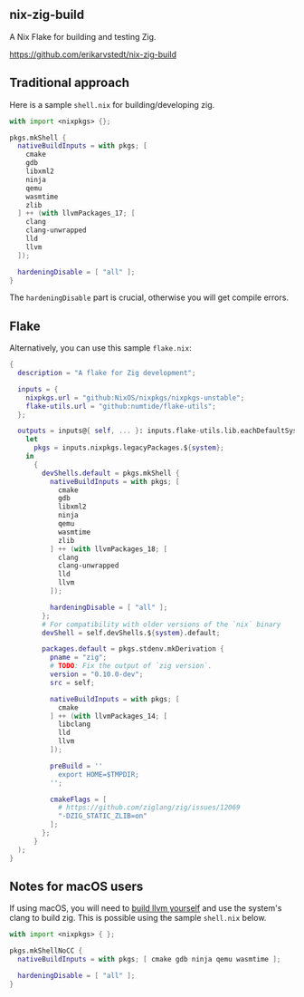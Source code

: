 ## nix-zig-build
A Nix Flake for building and testing Zig.

https://github.com/erikarvstedt/nix-zig-build

## Traditional approach

Here is a sample `shell.nix` for building/developing zig.
```nix
with import <nixpkgs> {};

pkgs.mkShell {
  nativeBuildInputs = with pkgs; [
    cmake
    gdb
    libxml2
    ninja
    qemu
    wasmtime
    zlib
  ] ++ (with llvmPackages_17; [
    clang
    clang-unwrapped
    lld
    llvm
  ]);

  hardeningDisable = [ "all" ];
}
```
The `hardeningDisable` part is crucial, otherwise you will get compile errors.

## Flake

Alternatively, you can use this sample `flake.nix`:

```nix
{
  description = "A flake for Zig development";

  inputs = {
    nixpkgs.url = "github:NixOS/nixpkgs/nixpkgs-unstable";
    flake-utils.url = "github:numtide/flake-utils";
  };

  outputs = inputs@{ self, ... }: inputs.flake-utils.lib.eachDefaultSystem (system:
    let
      pkgs = inputs.nixpkgs.legacyPackages.${system};
    in
      {
        devShells.default = pkgs.mkShell {
          nativeBuildInputs = with pkgs; [
            cmake
            gdb
            libxml2
            ninja
            qemu
            wasmtime
            zlib
          ] ++ (with llvmPackages_18; [
            clang
            clang-unwrapped
            lld
            llvm
          ]);

          hardeningDisable = [ "all" ];
        };
        # For compatibility with older versions of the `nix` binary
        devShell = self.devShells.${system}.default;

        packages.default = pkgs.stdenv.mkDerivation {
          pname = "zig";
          # TODO: Fix the output of `zig version`.
          version = "0.10.0-dev";
          src = self;

          nativeBuildInputs = with pkgs; [
            cmake
          ] ++ (with llvmPackages_14; [
            libclang
            lld
            llvm
          ]);

          preBuild = ''
            export HOME=$TMPDIR;
          '';

          cmakeFlags = [
            # https://github.com/ziglang/zig/issues/12069
            "-DZIG_STATIC_ZLIB=on"
          ];
        };
      }
  );
}
```

## Notes for macOS users

If using macOS, you will need to [build llvm yourself](https://github.com/ziglang/zig/wiki/How-to-build-LLVM,-libclang,-and-liblld-from-source) and use the system's clang to build zig. This is possible using the sample `shell.nix` below.

```nix
with import <nixpkgs> { };

pkgs.mkShellNoCC {
  nativeBuildInputs = with pkgs; [ cmake gdb ninja qemu wasmtime ];

  hardeningDisable = [ "all" ];
}
```